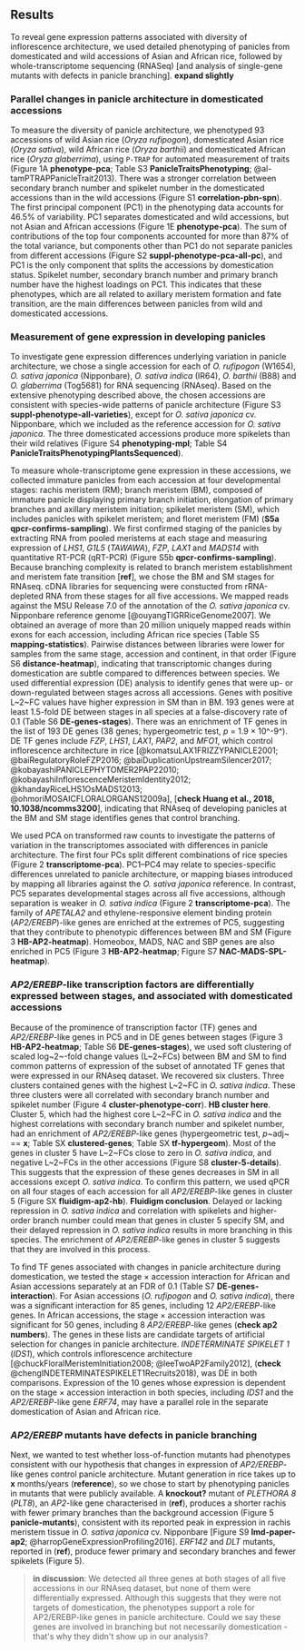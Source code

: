 ## Results

To reveal gene expression patterns associated with diversity of inflorescence architecture, we used detailed phenotyping of panicles from domesticated and wild accessions of Asian and African rice, followed by whole-transcriptome sequencing (RNASeq) [and analysis of single-gene mutants with defects in panicle branching].
**expand slightly**

### Parallel changes in panicle architecture in domesticated accessions

To measure the diversity of panicle architecture, we phenotyped 93 accessions of wild Asian rice (*Oryza rufipogon*), domesticated Asian rice (*Oryza sativa*), wild African rice (*Oryza barthii*) and domesticated African rice (*Oryza glaberrima*), using `P-TRAP` for automated measurement of traits (Figure 1A **phenotype-pca**; Table S3 **PanicleTraitsPhenotyping**; @al-tamPTRAPPanicleTrait2013).
There was a stronger correlation between secondary branch number and spikelet number in the domesticated accessions than in the wild accessions (Figure S1 **correlation-pbn-spn**).
The first principal component (PC1) in the phenotyping data accounts for 46.5% of variability.
PC1 separates domesticated and wild accessions, but not Asian and African accessions (Figure 1E **phenotype-pca**).
The sum of contributions of the top four components accounted for more than 87% of the total variance, but components other than PC1 do not separate panicles from different accessions (Figure S2 **suppl-phenotype-pca-all-pc**), and PC1 is the only component that splits the accessions by domestication status.
Spikelet number, secondary branch number and primary branch number have the highest loadings on PC1.
This indicates that these phenotypes, which are all related to axillary meristem formation and fate transition, are the main differences between panicles from wild and domesticated accessions.

### Measurement of gene expression in developing panicles

To investigate gene expression differences underlying variation in panicle architecture, we chose a single accession for each of *O. rufipogon* (W1654), *O. sativa japonica* (Nipponbare), *O. sativa indica* (IR64), *O. barthii* (B88) and *O. glaberrima* (Tog5681) for RNA sequencing (RNAseq).
Based on the extensive phenotyping described above, the chosen accessions are consistent with species-wide patterns of panicle architecture (Figure S3 **suppl-phenotype-all-varieties**), except for *O. sativa japonica* cv. Nipponbare, which we included as the reference accession for *O. sativa japonica*.
The three domesticated accessions produce more spikelets than their wild relatives (Figure S4 **phenotyping-mpl**; Table S4 **PanicleTraitsPhenotypingPlantsSequenced**).

To measure whole-transcriptome gene expression in these accessions, we collected immature panicles from each accession at four developmental stages: rachis meristem (RM); branch meristem (BM), composed of immature panicle displaying primary branch initiation, elongation of primary branches and axillary meristem initiation; spikelet meristem (SM), which includes panicles with spikelet meristem; and floret meristem (FM) (**S5a qpcr-confirms-sampling**).
We first confirmed staging of the panicles by extracting RNA from pooled meristems at each stage and measuring expression of *LHS1*, *G1L5* (*TAWAWA*), *FZP*, *LAX1* and *MADS14* with quantitative RT-PCR (qRT-PCR) (Figure S5b **qpcr-confirms-sampling**).
Because branching complexity is related to branch meristem establishment and meristem fate transition [**ref**], we chose the BM and SM stages for RNAseq.
cDNA libraries for sequencing were constucted from rRNA-depleted RNA from these stages for all five accessions.
We mapped reads against the MSU Release 7.0 of the annotation of the *O. sativa japonica* cv. Nipponbare reference genome [@ouyangTIGRRiceGenome2007].
We obtained an average of more than 20 million uniquely mapped reads within exons for each accession, including African rice species (Table S5 **mapping-statistics**).
Pairwise distances between libraries were lower for samples from the same stage, accession and continent, in that order (Figure S6 **distance-heatmap**), indicating that transcriptomic changes during domestication are subtle compared to differences between species.
We used differential expression (DE) analysis to identify genes that were up- or down-regulated between stages across all accessions.
Genes with positive L~2~FC values have higher expression in SM than in BM.
193 genes were at least 1.5-fold DE between stages in all species at a false-discovery rate of 0.1 (Table S6 **DE-genes-stages**).
There was an enrichment of TF genes in the list of 193 DE genes (38 genes; hypergeometric test, *p* = 1.9 × 10^-9^).
DE TF genes include *FZP*, *LHS1*, *LAX1*, *PAP2*, and *MFO1*, which control inflorescence architecture in rice [@komatsuLAX1FRIZZYPANICLE2001; @baiRegulatoryRoleFZP2016; @baiDuplicationUpstreamSilencer2017; @kobayashiPANICLEPHYTOMER2PAP22010; @kobayashiInflorescenceMeristemIdentity2012; @khandayRiceLHS1OsMADS12013; @ohmoriMOSAICFLORALORGANS12009a], [**check Huang et al., 2018, 10.1038/ncomms3200**], indicating that RNAseq of developing panicles at the BM and SM stage identifies genes that control branching.

We used PCA on transformed raw counts to investigate the patterns of variation in the transcriptomes associated with differences in panicle architecture. 
The first four PCs split different combinations of rice species (Figure 2 **transcriptome-pca**).
PC1–PC4 may relate to species-specific differences unrelated to panicle architecture, or mapping biases introduced by mapping all libraries against the *O. sativa japonica* reference.
In contrast, PC5 separates developmental stages across all five accessions, although separation is weaker in *O. sativa indica* (Figure 2 **transcriptome-pca**).
The family of *APETALA2* and ethylene-responsive element binding protein (*AP2/EREBP*)-like genes are enriched at the extremes of PC5, suggesting that they contribute to phenotypic differences between BM and SM (Figure 3 **HB-AP2-heatmap**).
Homeobox, MADS, NAC and SBP genes are also enriched in PC5 (Figure 3 **HB-AP2-heatmap**; Figure S7 **NAC-MADS-SPL-heatmap**).

### *AP2/EREBP*-like transcription factors are differentially expressed between stages, and associated with domesticated accessions

Because of the prominence of transcription factor (TF) genes and *AP2/EREBP*-like genes in PC5 and in DE genes between stages (Figure 3 **HB-AP2-heatmap**; Table S6 **DE-genes-stages**), we used soft clustering of scaled log~2~-fold change values (L~2~FCs) between BM and SM to find common patterns of expression of the subset of annotated TF genes that were expressed in our RNAseq dataset.
We recovered six clusters.
Three clusters contained genes with the highest L~2~FC in *O. sativa indica*. 
These three clusters were all correlated with secondary branch number and spikelet number (Figure 4 **cluster-phenotype-corr**).
**HB cluster here**.
Cluster 5, which had the highest core L~2~FC in *O. sativa indica* and the highest correlations with secondary branch number and spikelet number, had an enrichment of *AP2/EREBP*-like genes (hypergeometric test, *p*~adj~ == **x**; Table SX **clustered-genes**; Table SX **tf-hypergeom**).
Most of the genes in cluster 5 have L~2~FCs close to zero in *O. sativa indica*, and negative L~2~FCs in the other accessions (Figure S8 **cluster-5-details**).
This suggests that the expression of these genes decreases in SM in all accessions except *O. sativa indica*.
To confirm this pattern, we used qPCR on all four stages of each accession for all *AP2/EREBP*-like genes in cluster 5 (Figure SX **fluidigm-ap2-hb**).
**Fluidigm conclusion**.
Delayed or lacking repression in *O. sativa indica* and correlation with spikelets and higher-order branch number could mean that genes in cluster 5 specify SM, and their delayed repression in *O. sativa indica* results in more branching in this species.
The enrichment of *AP2/EREBP*-like genes in cluster 5 suggests that they are involved in this process.

To find TF genes associated with changes in panicle architecture during domestication, we tested the stage × accession interaction for African and Asian accessions separately at an FDR of 0.1 (Table S7 **DE-genes-interaction**).
For Asian accessions (*O. rufipogon* and *O. sativa indica*), there was a significant interaction for 85 genes, including 12 *AP2/EREBP*-like genes.
In African accessions, the stage × accession interaction was significant for 50 genes, including 8 *AP2/EREBP*-like genes (**check ap2 numbers**).
The genes in these lists are candidate targets of artificial selection for changes in panicle architecture.
*INDETERMINATE SPIKELET 1* (*IDS1*), which controls inflorescence architecture [@chuckFloralMeristemInitiation2008; @leeTwoAP2Family2012], (**check** @chengINDETERMINATESPIKELET1Recruits2018), was DE in both comparisons.
Expression of the 10 genes whose expression is dependent on the stage × accession interaction in both species, including *IDS1* and the *AP2/EREBP*-like gene *ERF74*, may have a parallel role in the separate domestication of Asian and African rice.

### *AP2/EREBP* mutants have defects in panicle branching

Next, we wanted to test whether loss-of-function mutants had phenotypes consistent with our hypothesis that changes in expression of *AP2/EREBP*-like genes control panicle architecture.
Mutant generation in rice takes up to **x** months/years (**reference**), so we chose to start by phenotyping panicles in mutants that were publicly available.
A **knockout?** mutant of *PLETHORA 8* (*PLT8*), an *AP2*-like gene characterised in (**ref**), produces a shorter rachis with fewer primary branches than the background accession (Figure 5 **panicle-mutants**), consistent with its reported peak in expression in rachis meristem tissue in *O. sativa japonica* cv. Nipponbare [Figure S9 **lmd-paper-ap2**; @harropGeneExpressionProfiling2016].
*ERF142* and *DLT* mutants, reported in (**ref**), produce fewer primary and secondary branches and fewer spikelets (Figure 5).

>**in discussion**: We detected all three genes at both stages of all five accessions in our RNAseq dataset, but none of them were differentially expressed. Although this suggests that they were not targets of domestication, the phenotypes support a role for AP2/EREBP-like genes in panicle architecture.
> Could we say these genes are involved in branching but not necessarily domestication - that's why they didn't show up in our analysis?
